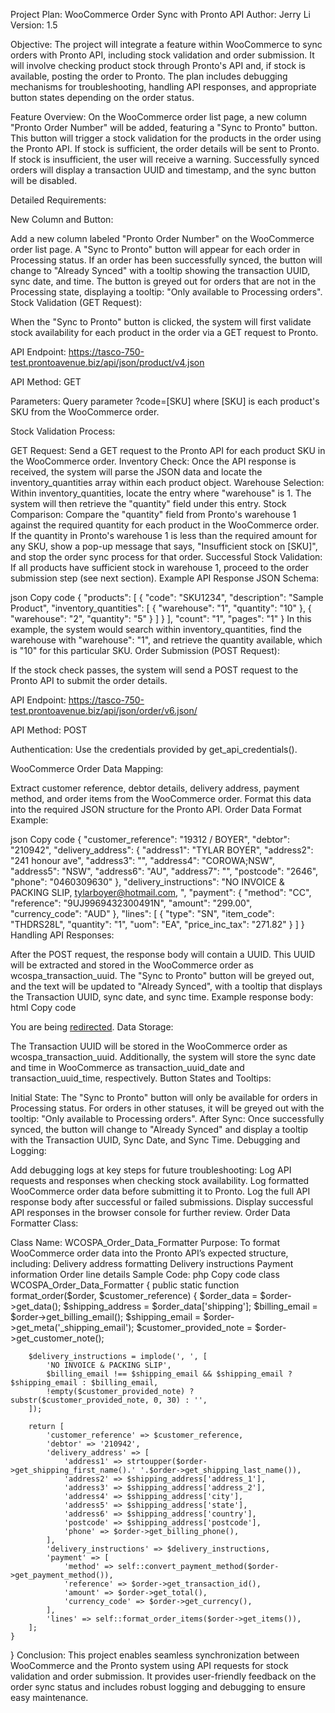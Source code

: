 Project Plan: WooCommerce Order Sync with Pronto API
Author: Jerry Li
Version: 1.5

Objective:
The project will integrate a feature within WooCommerce to sync orders with Pronto API, including stock validation and order submission. It will involve checking product stock through Pronto's API and, if stock is available, posting the order to Pronto. The plan includes debugging mechanisms for troubleshooting, handling API responses, and appropriate button states depending on the order status.

Feature Overview:
On the WooCommerce order list page, a new column "Pronto Order Number" will be added, featuring a "Sync to Pronto" button. This button will trigger a stock validation for the products in the order using the Pronto API. If stock is sufficient, the order details will be sent to Pronto. If stock is insufficient, the user will receive a warning. Successfully synced orders will display a transaction UUID and timestamp, and the sync button will be disabled.

Detailed Requirements:

New Column and Button:

Add a new column labeled "Pronto Order Number" on the WooCommerce order list page.
A "Sync to Pronto" button will appear for each order in Processing status.
If an order has been successfully synced, the button will change to "Already Synced" with a tooltip showing the transaction UUID, sync date, and time.
The button is greyed out for orders that are not in the Processing state, displaying a tooltip: "Only available to Processing orders".
Stock Validation (GET Request):

When the "Sync to Pronto" button is clicked, the system will first validate stock availability for each product in the order via a GET request to Pronto.

API Endpoint: https://tasco-750-test.prontoavenue.biz/api/json/product/v4.json

API Method: GET

Parameters: Query parameter ?code=[SKU] where [SKU] is each product's SKU from the WooCommerce order.

Stock Validation Process:

GET Request: Send a GET request to the Pronto API for each product SKU in the WooCommerce order.
Inventory Check: Once the API response is received, the system will parse the JSON data and locate the inventory_quantities array within each product object.
Warehouse Selection:
Within inventory_quantities, locate the entry where "warehouse" is 1.
The system will then retrieve the "quantity" field under this entry.
Stock Comparison:
Compare the "quantity" field from Pronto's warehouse 1 against the required quantity for each product in the WooCommerce order.
If the quantity in Pronto's warehouse 1 is less than the required amount for any SKU, show a pop-up message that says, "Insufficient stock on [SKU]", and stop the order sync process for that order.
Successful Stock Validation:
If all products have sufficient stock in warehouse 1, proceed to the order submission step (see next section).
Example API Response JSON Schema:

json
Copy code
{
  "products": [
    {
      "code": "SKU1234",
      "description": "Sample Product",
      "inventory_quantities": [
        {
          "warehouse": "1",
          "quantity": "10"
        },
        {
          "warehouse": "2",
          "quantity": "5"
        }
      ]
    }
  ],
  "count": "1",
  "pages": "1"
}
In this example, the system would search within inventory_quantities, find the warehouse with "warehouse": "1", and retrieve the quantity available, which is "10" for this particular SKU.
Order Submission (POST Request):

If the stock check passes, the system will send a POST request to the Pronto API to submit the order details.

API Endpoint: https://tasco-750-test.prontoavenue.biz/api/json/order/v6.json/

API Method: POST

Authentication: Use the credentials provided by get_api_credentials().

WooCommerce Order Data Mapping:

Extract customer reference, debtor details, delivery address, payment method, and order items from the WooCommerce order.
Format this data into the required JSON structure for the Pronto API.
Order Data Format Example:

json
Copy code
{
  "customer_reference": "19312 / BOYER",
  "debtor": "210942",
  "delivery_address": {
    "address1": "TYLAR BOYER",
    "address2": "241 honour ave",
    "address3": "",
    "address4": "COROWA;NSW",
    "address5": "NSW",
    "address6": "AU",
    "address7": "",
    "postcode": "2646",
    "phone": "0460309630"
  },
  "delivery_instructions": "NO INVOICE & PACKING SLIP, tylarboyer@hotmail.com, ",
  "payment": {
    "method": "CC",
    "reference": "9UJ9969432300491N",
    "amount": "299.00",
    "currency_code": "AUD"
  },
  "lines": [
    {
      "type": "SN",
      "item_code": "THDRS28L",
      "quantity": "1",
      "uom": "EA",
      "price_inc_tax": "271.82"
    }
  ]
}
Handling API Responses:

After the POST request, the response body will contain a UUID. This UUID will be extracted and stored in the WooCommerce order as wcospa_transaction_uuid.
The "Sync to Pronto" button will be greyed out, and the text will be updated to "Already Synced", with a tooltip that displays the Transaction UUID, sync date, and sync time.
Example response body:
html
Copy code
<html><body>You are being <a href="https://tasco-750-test.prontoavenue.biz/api/json/transaction/v4.json?uuid=bd982971-4479-43cc-955f-8c25680463e2">redirected</a>.</body></html>
Data Storage:

The Transaction UUID will be stored in the WooCommerce order as wcospa_transaction_uuid.
Additionally, the system will store the sync date and time in WooCommerce as transaction_uuid_date and transaction_uuid_time, respectively.
Button States and Tooltips:

Initial State: The "Sync to Pronto" button will only be available for orders in Processing status. For orders in other statuses, it will be greyed out with the tooltip: "Only available to Processing orders".
After Sync: Once successfully synced, the button will change to "Already Synced" and display a tooltip with the Transaction UUID, Sync Date, and Sync Time.
Debugging and Logging:

Add debugging logs at key steps for future troubleshooting:
Log API requests and responses when checking stock availability.
Log formatted WooCommerce order data before submitting it to Pronto.
Log the full API response body after successful or failed submissions.
Display successful API responses in the browser console for further review.
Order Data Formatter Class:

Class Name: WCOSPA_Order_Data_Formatter
Purpose: To format WooCommerce order data into the Pronto API’s expected structure, including:
Delivery address formatting
Delivery instructions
Payment information
Order line details
Sample Code:
php
Copy code
class WCOSPA_Order_Data_Formatter {
    public static function format_order($order, $customer_reference) {
        $order_data = $order->get_data();
        $shipping_address = $order_data['shipping'];
        $billing_email = $order->get_billing_email();
        $shipping_email = $order->get_meta('_shipping_email');
        $customer_provided_note = $order->get_customer_note();

        $delivery_instructions = implode(', ', [
            'NO INVOICE & PACKING SLIP',
            $billing_email !== $shipping_email && $shipping_email ? $shipping_email : $billing_email,
            !empty($customer_provided_note) ? substr($customer_provided_note, 0, 30) : '',
        ]);

        return [
            'customer_reference' => $customer_reference,
            'debtor' => '210942',
            'delivery_address' => [
                'address1' => strtoupper($order->get_shipping_first_name().' '.$order->get_shipping_last_name()),
                'address2' => $shipping_address['address_1'],
                'address3' => $shipping_address['address_2'],
                'address4' => $shipping_address['city'],
                'address5' => $shipping_address['state'],
                'address6' => $shipping_address['country'],
                'postcode' => $shipping_address['postcode'],
                'phone' => $order->get_billing_phone(),
            ],
            'delivery_instructions' => $delivery_instructions,
            'payment' => [
                'method' => self::convert_payment_method($order->get_payment_method()),
                'reference' => $order->get_transaction_id(),
                'amount' => $order->get_total(),
                'currency_code' => $order->get_currency(),
            ],
            'lines' => self::format_order_items($order->get_items()),
        ];
    }
}
Conclusion:
This project enables seamless synchronization between WooCommerce and the Pronto system using API requests for stock validation and order submission. It provides user-friendly feedback on the order sync status and includes robust logging and debugging to ensure easy maintenance.